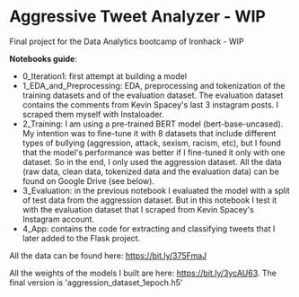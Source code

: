 # Aggressive Tweet Analyzer - WIP

Final project for the Data Analytics bootcamp of Ironhack - WIP

**Notebooks guide**:
- 0_Iteration1: first attempt at building a model
- 1_EDA_and_Preprocessing: EDA, preprocessing and tokenization of the training datasets and of the evaluation dataset. The evaluation dataset contains the comments from Kevin Spacey's last 3 instagram posts. I scraped them myself with Instaloader. 
- 2_Training: I am using a pre-trained BERT model (bert-base-uncased). My intention was to fine-tune it with 8 datasets that include different types of bullying (aggression, attack, sexism, racism, etc), but I found that the model's performance was better if I fine-tuned it only with one dataset. So in the end, I only used the aggression dataset. All the data (raw data, clean data, tokenized data and the evaluation data) can be found on Google Drive (see below). 
- 3_Evaluation: in the previous notebook I evaluated the model with a split of test data from the aggression dataset. But in this notebook I test it with the evaluation dataset that I scraped from Kevin Spacey's Instagram account. 
- 4_App: contains the code for extracting and classifying tweets that I later added to the Flask project. 

All the data can be found here: https://bit.ly/375FmaJ

All the weights of the models I built are here: https://bit.ly/3ycAU63. The final version is 'aggression_dataset_1epoch.h5'
